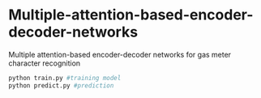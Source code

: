 # Multiple-attention-based-encoder-decoder-networks
Multiple attention-based encoder-decoder networks for gas meter character recognition

```python
python train.py #training model
python predict.py #prediction
```
